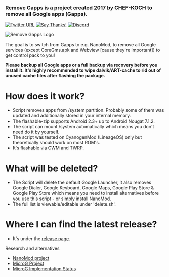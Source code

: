 ### Remove Gapps is a project created 2017 by CHEF-KOCH to remove all Google apps (Gapps).


[![Twitter URL](https://img.shields.io/twitter/url/https/twitter.com/fold_left.svg?style=social&label=Follow%20%40CHEF-KOCH)](https://twitter.com/FZeven)
[![Say Thanks!](https://img.shields.io/badge/Say%20Thanks-!-1EAEDB.svg)](https://saythanks.io/to/CHEF-KOCH)
[![Discord](https://discordapp.com/api/guilds/204394292519632897/widget.png)](https://discord.me/NVinside)

![Remove Gapps Logo](https://raw.githubusercontent.com/CHEF-KOCH/Remove-Gapps/master/anti-google.jpg)



The goal is to switch from Gapps to e.g. NanoMod, to remove all Google services (except CoreGms.apk and Webview [cause they're important]) to get control pack to you!


**Please backup all Google apps or a full backup via recovery before you install it. It's highly recommended to wipe dalvik/ART-cache to rid out of unused cache files after flashing the package.**  


How does it work?
=================

* Script removes apps from /system partition. Probably some of them was updated and additionally stored in your internal memory.
* The flashable-zip supports Android 2.3+ up to Android Nougat 7.1.2.
* The script can mount /system automatically which means you don't need do it by yourself.
* The script was tested on CyanogenMod (LineageOS) only but theoretically should work on most ROM's. 
* It's flashable via CWM and TWRP. 


What will be deleted?
=================

* The Script will delete the default Google Launcher, it also removes Google Dialer, Google Keyboard, Google Maps, Google Play Store & Google Play Store which means you need to install alternatives before you use this script - or simply install NanoMod.
* The full list is viewable/editable under 'delete.sh'.


Where I can find the latest release?
=================

* It's under the [release page](https://github.com/CHEF-KOCH/Remove-Gapps/releases).


Research and alternatives
* [NanoMod project](https://forum.xda-developers.com/apps/magisk/module-nanomod-5-0-20170405-microg-t3584928)
* [MicroG Project](https://forum.xda-developers.com/android/apps-games/app-microg-gmscore-floss-play-services-t3217616)
* [MicroG Implementation Status](https://github.com/microg/android_packages_apps_GmsCore/wiki/Implementation-Status)
